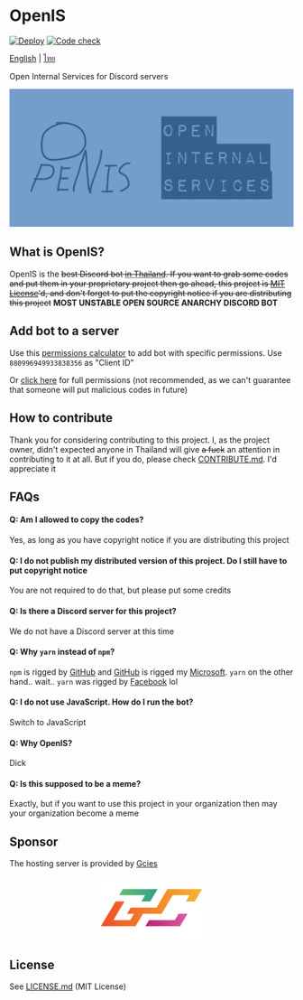 # OpenIS

[![Deploy](https://github.com/Noxturnix/OpenIS/actions/workflows/deploy.yml/badge.svg)](https://github.com/Noxturnix/OpenIS/actions/workflows/deploy.yml) [![Code check](https://github.com/Noxturnix/OpenIS/actions/workflows/code-check.yml/badge.svg)](https://github.com/Noxturnix/OpenIS/actions/workflows/code-check.yml)

[English](README.md) | [ไทย](README-TH.md)

Open Internal Services for Discord servers

![OpenIS Banner](assets/banner.png)

## What is OpenIS?

OpenIS is the ~~best Discord bot <abbr title="First working open source Discord bot">in Thailand</abbr>. If you want to grab some codes and put them in your proprietary project then go ahead, this project is [MIT License](#license)'d, and don't forget to put the copyright notice if you are distributing this project~~ **MOST UNSTABLE OPEN SOURCE ANARCHY DISCORD BOT**

## Add bot to a server

Use this [permissions calculator](https://discordapi.com/permissions.html) to add bot with specific permissions. Use `880996949933838356` as "Client ID"

Or [click here](https://discord.com/api/oauth2/authorize?client_id=880996949933838356&permissions=8&scope=bot%20applications.commands) for full permissions (not recommended, as we can't guarantee that someone will put malicious codes in future)

## How to contribute

Thank you for considering contributing to this project. I, as the project owner, didn't expected anyone in Thailand will give ~~a fuck~~ an attention in contributing to it at all. But if you do, please check [CONTRIBUTE.md](CONTRIBUTE.md). I'd appreciate it

## FAQs

#### Q: Am I allowed to copy the codes?

Yes, as long as you have copyright notice if you are distributing this project

#### Q: I do not publish my distributed version of this project. Do I still have to put copyright notice

You are not required to do that, but please put some credits

#### Q: Is there a Discord server for this project?

We do not have a Discord server at this time

#### Q: Why `yarn` instead of `npm`?

`npm` is rigged by [GitHub](https://github.com/) and [GitHub](https://github.com/) is rigged my [Microsoft](https://www.microsoft.com/). `yarn` on the other hand.. wait.. `yarn` was rigged by [Facebook](https://facebook.com) lol

#### Q: I do not use JavaScript. How do I run the bot?

Switch to JavaScript

#### Q: Why OpenIS?

Dick

#### Q: Is this supposed to be a meme?

Exactly, but if you want to use this project in your organization then may your organization become a meme

## Sponsor

The hosting server is provided by [Gcies](https://gcies.net/)

[<p align="center"><img src="assets/gcies.svg" alt="Gcies logo" width="200" /></p>](https://gcies.net/)

## License

See [LICENSE.md](LICENSE.md) (MIT License)
